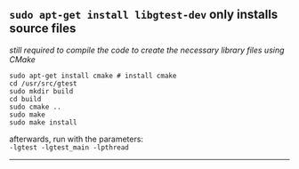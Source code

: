 ## `sudo apt-get install libgtest-dev` only installs source files
*still required to compile the code to create the necessary library files using CMake*

`sudo apt-get install cmake # install cmake`<br>
`cd /usr/src/gtest`<br>
`sudo mkdir build`<br>
`cd build`<br>
`sudo cmake ..`<br>
`sudo make`<br>
`sudo make install`<br>

afterwards, run with the parameters:<br>
`-lgtest -lgtest_main -lpthread`

---
